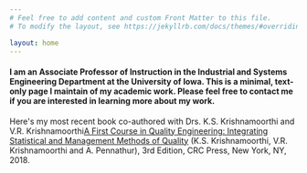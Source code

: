 ```yaml
---
# Feel free to add content and custom Front Matter to this file.
# To modify the layout, see https://jekyllrb.com/docs/themes/#overriding-theme-defaults

layout: home
---
```

#### I am an Associate Professor of Instruction in the Industrial and Systems Engineering Department at the University of Iowa. This is a minimal, text-only page I maintain of my academic work. Please feel free to contact me if you are interested in learning more about my work. 

Here's my most recent book co-authored with Drs. K.S. Krishnamoorthi and V.R. Krishnamoorthi[A First Course in Quality Engineering: Integrating Statistical and Management Methods of Quality](https://www.crcpress.com/A-First-Course-in-Quality-Engineering-Integrating-Statistical-and-Management/Krishnamoorthi-Krishnamoorthi-Pennathur/p/book/9781498764209) (K.S. Krishnamoorthi, V.R. Krishnamoorthi and A. Pennathur), 3rd Edition, CRC Press, New York, NY, 2018.

